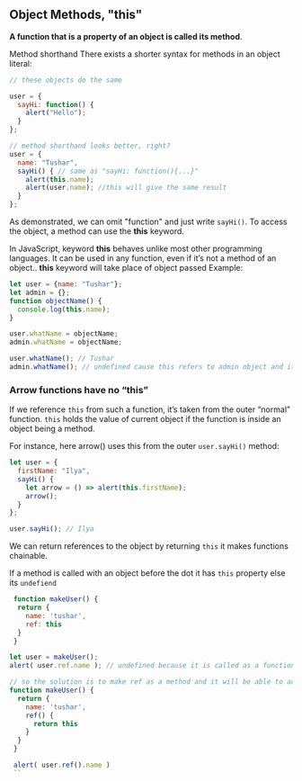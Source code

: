 
## Object Methods, "this" 

**A function that is a property of an object is called its method**.

Method shorthand
There exists a shorter syntax for methods in an object literal:
```js
// these objects do the same

user = {
  sayHi: function() {
    alert("Hello");
  }
};

// method shorthand looks better, right?
user = {
  name: "Tushar",
  sayHi() { // same as "sayHi: function(){...}"
    alert(this.name);
    alert(user.name); //this will give the same result 
  }
};
```
As demonstrated, we can omit "function" and just write ``sayHi()``. To access the object, a method can use the **this** keyword.

In JavaScript, keyword  **this** behaves unlike most other programming languages. It can be used in any function, even if it’s not a method of an object.. **this** keyword will take place of object passed 
Example: 
```js
let user = {name: "Tushar"};
let admin = {};
function objectName() {
  console.log(this.name);
}

user.whatName = objectName;
admin.whatName = objectName;

user.whatName(); // Tushar
admin.whatName(); // undefined cause this refers to admin object and it has undefined property name 

```

### Arrow functions have no “this”
If we reference ```this``` from such a function, it’s taken from the outer “normal” function.
``this`` holds the value of current object if the function is inside an object being a method. 

For instance, here arrow() uses this from the outer ``user.sayHi()`` method:
```js
let user = {
  firstName: "Ilya",
  sayHi() {
    let arrow = () => alert(this.firstName);
    arrow();
  }
};

user.sayHi(); // Ilya
```
 We can return references to the object by returning ```this``` it makes functions chainable.

 If a method is called with an object before the dot it has ``this`` property else its ``undefiend``
```js
 function makeUser() {
  return {
    name: 'tushar',
    ref: this
  }
 }

let user = makeUser(); 
alert( user.ref.name ); // undefined because it is called as a function in above line without an object. 
```
```js
// so the solution is to make ref as a method and it will be able to access the this property. 
function makeUser() {
  return {
    name: 'tushar',
    ref() {
      return this
    }
  }
 }

 alert( user.ref().name )
 ``